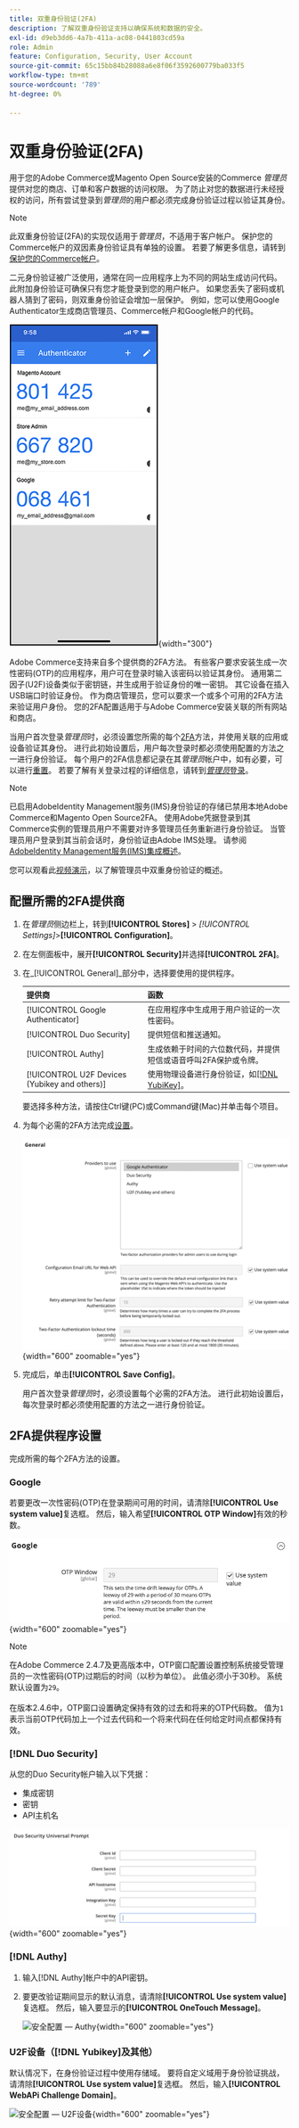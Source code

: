 ```yaml
---
title: 双重身份验证(2FA)
description: 了解双重身份验证支持以确保系统和数据的安全。
exl-id: d9eb3dd6-4a7b-411a-ac08-0441803cd59a
role: Admin
feature: Configuration, Security, User Account
source-git-commit: 65c15bb84b28088a6e8f06f3592600779ba033f5
workflow-type: tm+mt
source-wordcount: '789'
ht-degree: 0%

---
```


# 双重身份验证(2FA)

用于您的Adobe Commerce或Magento Open Source安装的Commerce _管理员_&#x200B;提供对您的商店、订单和客户数据的访问权限。 为了防止对您的数据进行未经授权的访问，所有尝试登录到&#x200B;_管理员_&#x200B;的用户都必须完成身份验证过程以验证其身份。

>[!NOTE]
>
>此双重身份验证(2FA)的实现仅适用于&#x200B;_管理员_，不适用于客户帐户。 保护您的Commerce帐户的双因素身份验证具有单独的设置。 若要了解更多信息，请转到[保护您的Commerce帐户](../getting-started/commerce-account-secure.md)。

二元身份验证被广泛使用，通常在同一应用程序上为不同的网站生成访问代码。 此附加身份验证可确保只有您才能登录到您的用户帐户。 如果您丢失了密码或机器人猜到了密码，则双重身份验证会增加一层保护。 例如，您可以使用Google Authenticator生成商店管理员、Commerce帐户和Google帐户的代码。

![安全配置iphone - 2FA](./assets/google-authenticator-iphone.png){width="300"}

Adobe Commerce支持来自多个提供商的2FA方法。 有些客户要求安装生成一次性密码(OTP)的应用程序，用户可在登录时输入该密码以验证其身份。 通用第二因子(U2F)设备类似于密钥链，并生成用于验证身份的唯一密钥。 其它设备在插入USB端口时验证身份。 作为商店管理员，您可以要求一个或多个可用的2FA方法来验证用户身份。 您的2FA配置适用于与Adobe Commerce安装关联的所有网站和商店。

当用户首次登录&#x200B;_管理员_&#x200B;时，必须设置您所需的每个[2FA](../configuration-reference/security/2fa.md)方法，并使用关联的应用或设备验证其身份。 进行此初始设置后，用户每次登录时都必须使用配置的方法之一进行身份验证。 每个用户的2FA信息都记录在其&#x200B;_管理员_&#x200B;帐户中，如有必要，可以进行[重置](security-two-factor-authentication-manage.md)。 若要了解有关登录过程的详细信息，请转到&#x200B;[_管理员_&#x200B;登录](../getting-started/admin-signin.md)。

>[!NOTE]
>
>已启用AdobeIdentity Management服务(IMS)身份验证的存储已禁用本地Adobe Commerce和Magento Open Source2FA。 使用Adobe凭据登录到其Commerce实例的管理员用户不需要对许多管理员任务重新进行身份验证。 当管理员用户登录到其当前会话时，身份验证由Adobe IMS处理。 请参阅[AdobeIdentity Management服务(IMS)集成概述](https://experienceleague.adobe.com/docs/commerce-admin/start/admin/ims/adobe-ims-integration-overview.html)。

您可以观看此[视频演示](https://video.tv.adobe.com/v/339104?quality=12&learn=on)，以了解管理员中双重身份验证的概述。

## 配置所需的2FA提供商

1. 在&#x200B;_管理员_&#x200B;侧边栏上，转到&#x200B;**[!UICONTROL Stores]** > _[!UICONTROL Settings]_>**[!UICONTROL Configuration]**。

1. 在左侧面板中，展开&#x200B;**[!UICONTROL Security]**&#x200B;并选择&#x200B;**[!UICONTROL 2FA]**。

1. 在&#x200B;_[!UICONTROL General]_部分中，选择要使用的提供程序。

   | 提供商 | 函数 |
   |--- |--- |
   | [!UICONTROL Google Authenticator] | 在应用程序中生成用于用户验证的一次性密码。 |
   | [!UICONTROL Duo Security] | 提供短信和推送通知。 |
   | [!UICONTROL Authy] | 生成依赖于时间的六位数代码，并提供短信或语音呼叫2FA保护或令牌。 |
   | [!UICONTROL U2F Devices (Yubikey and others)] | 使用物理设备进行身份验证，如[[!DNL YubiKey]](https://www.yubico.com/)。 |

   要选择多种方法，请按住Ctrl键(PC)或Command键(Mac)并单击每个项目。

1. 为每个必需的2FA方法完成[设置](../configuration-reference/security/2fa.md)。

   ![安全配置 — 2FA](../configuration-reference/security/assets/2fa-general.png){width="600" zoomable="yes"}

1. 完成后，单击&#x200B;**[!UICONTROL Save Config]**。

   用户首次登录&#x200B;_管理员_&#x200B;时，必须设置每个必需的2FA方法。 进行此初始设置后，每次登录时都必须使用配置的方法之一进行身份验证。

## 2FA提供程序设置

完成所需的每个2FA方法的设置。

### Google

若要更改一次性密码(OTP)在登录期间可用的时间，请清除&#x200B;**[!UICONTROL Use system value]**&#x200B;复选框。 然后，输入希望&#x200B;**[!UICONTROL OTP Window]**&#x200B;有效的秒数。

![安全配置 — Google](../configuration-reference/security/assets/2fa-google.png){width="600" zoomable="yes"}

>[!NOTE]
>
>在Adobe Commerce 2.4.7及更高版本中，OTP窗口配置设置控制系统接受管理员的一次性密码(OTP)过期后的时间（以秒为单位）。 此值必须小于30秒。 系统默认设置为`29`。<br><br>在版本2.4.6中，OTP窗口设置确定保持有效的过去和将来的OTP代码数。 值为`1`表示当前OTP代码加上一个过去代码和一个将来代码在任何给定时间点都保持有效。

### [!DNL Duo Security]

从您的Duo Security帐户输入以下凭据：

- 集成密钥
- 密钥
- API主机名

![安全配置 — Duo](../configuration-reference/security/assets/2fa-duo-security.png){width="600" zoomable="yes"}

### [!DNL Authy]

1. 输入[!DNL Authy]帐户中的API密钥。

1. 要更改验证期间显示的默认消息，请清除&#x200B;**[!UICONTROL Use system value]**&#x200B;复选框。 然后，输入要显示的&#x200B;**[!UICONTROL OneTouch Message]**。

   ![安全配置 — Authy](../configuration-reference/security/assets/2fa-authy.png){width="600" zoomable="yes"}

### U2F设备（[!DNL Yubikey]及其他）

默认情况下，在身份验证过程中使用存储域。 要将自定义域用于身份验证挑战，请清除&#x200B;**[!UICONTROL Use system value]**&#x200B;复选框。 然后，输入&#x200B;**[!UICONTROL WebAPi Challenge Domain]**。

![安全配置 — U2F设备](../configuration-reference/security/assets/2fa-u2f-key.png){width="600" zoomable="yes"}
